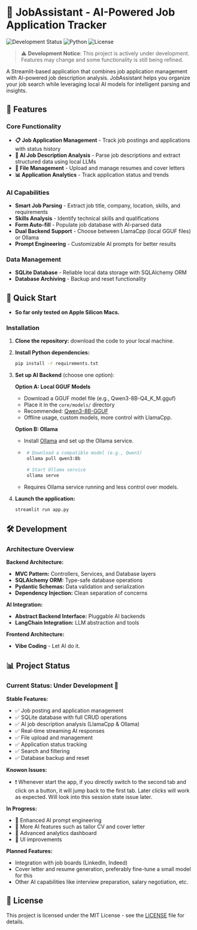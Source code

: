 # 🎯 JobAssistant - AI-Powered Job Application Tracker

![Development Status](https://img.shields.io/badge/Status-Under%20Development-orange?style=flat-square)
![Python](https://img.shields.io/badge/Python-3.11%2B-blue?style=flat-square)
![License](https://img.shields.io/badge/License-MIT-green?style=flat-square)

> ⚠️ **Development Notice**: This project is actively under development. Features may change and some functionality is still being refined.

A Streamlit-based application that combines job application management with AI-powered job description analysis. JobAssistant helps you organize your job search while leveraging local AI models for intelligent parsing and insights.

## 🌟 Features

### Core Functionality
- **📋 Job Application Management** - Track job postings and applications with status history
- **🤖 AI Job Description Analysis** - Parse job descriptions and extract structured data using local LLMs
- **📄 File Management** - Upload and manage resumes and cover letters
- **📊 Application Analytics** - Track application status and trends


### AI Capabilities
- **Smart Job Parsing** - Extract job title, company, location, skills, and requirements
- **Skills Analysis** - Identify technical skills and qualifications
- **Form Auto-fill** - Populate job database with AI-parsed data
- **Dual Backend Support** - Choose between LlamaCpp (local GGUF files) or Ollama
- **Prompt Engineering** - Customizable AI prompts for better results 

### Data Management
- **SQLite Database** - Reliable local data storage with SQLAlchemy ORM
- **Database Archiving** - Backup and reset functionality


## 🚀 Quick Start

- **So far only tested on Apple Silicon Macs.**

### Installation

1. **Clone the repository:** download the code to your local machine.

2. **Install Python dependencies:**
   ```bash
   pip install -r requirements.txt
   ```

3. **Set up AI Backend** (choose one option):

   **Option A: Local GGUF Models**
   - Download a GGUF model file (e.g., Qwen3-8B-Q4_K_M.gguf)
   - Place it in the `core/models/` directory
   - Recommended: [Qwen3-8B-GGUF](https://huggingface.co/Qwen/Qwen3-8B-GGUF/resolve/main/Qwen3-8B-Q4_K_M.gguf)
   - Offline usage, custom models, more control with LlamaCpp.


   **Option B: Ollama**
   - Install [Ollama](https://ollama.com/docs/installation) and set up the Ollama service.
   -    ```bash
         # Download a compatible model (e.g., Qwen3)
         ollama pull qwen3:8b
         
         # Start Ollama service
         ollama serve
         ```
   - Requires Ollama service running and less control over models.

4. **Launch the application:**
   ```bash
   streamlit run app.py
   ```

## 🛠️ Development

### Architecture Overview

**Backend Architecture:**
- **MVC Pattern:** Controllers, Services, and Database layers
- **SQLAlchemy ORM:** Type-safe database operations
- **Pydantic Schemas:** Data validation and serialization
- **Dependency Injection:** Clean separation of concerns

**AI Integration:**
- **Abstract Backend Interface:** Pluggable AI backends
- **LangChain Integration:** LLM abstraction and tools

**Frontend Architecture:**
- **Vibe Coding** - Let AI do it.


## 📊 Project Status

### Current Status: **Under Development** 🚧

**Stable Features:**
- ✅ Job posting and application management
- ✅ SQLite database with full CRUD operations
- ✅ AI job description analysis (LlamaCpp & Ollama)
- ✅ Real-time streaming AI responses
- ✅ File upload and management
- ✅ Application status tracking
- ✅ Search and filtering
- ✅ Database backup and reset

**Knowon Issues:**
- ❗ Whenever start the app, if you directly switch to the second tab and click on a button, it will jump back to the first tab. Later clicks will work as expected. Will look into this session state issue later.

**In Progress:**
- 🔄 Enhanced AI prompt engineering
- 🔄 More AI features such as tailor CV and cover letter
- 🔄 Advanced analytics dashboard
- 🔄 UI improvements

**Planned Features:**
- Integration with job boards (LinkedIn, Indeed)
- Cover letter and resume generation, preferably fine-tune a small model for this
- Other AI capabilities like interview preparation, salary negotiation, etc.


## 📄 License

This project is licensed under the MIT License - see the [LICENSE](LICENSE) file for details.
